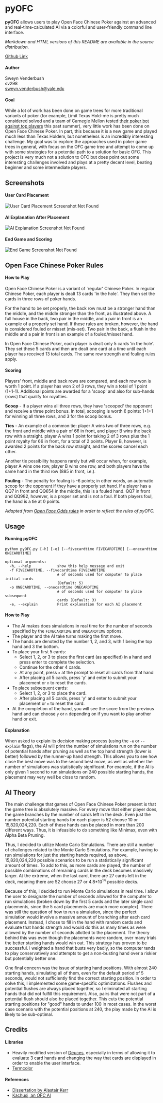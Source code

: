 pyOFC
=====

__pyOFC__ allows users to play Open Face Chinese Poker against an advanced and real-time-calculated AI via a colorful and user-friendly command line interface.

_Markdown and HTML versions of this README are available in the source distribution._

[Github Link](https://github.com/wesny/pyofc)

#### Author
Sweyn Venderbush  
sv298  
sweyn.venderbush@yale.edu  

#### Goal
While a lot of work has been done on game trees for more traditional variants of poker (for example, Limit Texas Hold-me is pretty much considered solved and a team of Carnegie Mellon tested [their poker bot against top players](http://www.wired.com/2015/05/humans-play-ai-texas-hold-em-now/) this past summer), very little work has been done on Open Face Chinese Poker. In part, this because it is a new game and played much less than Texas Holdem, but nonetheless is an incredibly interesting challenge. My goal was to explore the approaches used in poker game trees in general, with focus on the OFC game tree and attempt to come up with some strategies for a potential path to a solution for basic OFC. This project is very much not a solution to OFC but does point out some interesting challenges involved and plays at a pretty decent level, beating beginner and some intermediate players.

## Screenshots

#### User Card Placement
![User Card Placement Screenshot Not Found](screenshots/card_placement.png)

#### AI Explanation After Placement
![AI Explanation Screenshot Not Found](screenshots/explanation.png)

#### End Game and Scoring
![End Game Screenshot Not Found](screenshots/end_game.png)

## Open Face Chinese Poker Rules

#### How to Play

Open Face Chinese Poker is a variant of 'regular' Chinese Poker. In regular Chinese Poker, each player is dealt 13 cards 'in the hole'. They then set the cards in three rows of poker hands. 
 
For the hand to be set properly, the back row must be a stronger hand than the middle, and the middle stronger than the front, as illustrated above. A full house in the back, two pair in the middle, and a pair in front is an example of a properly set hand. If these rules are broken, however, the hand is considered fouled or misset (mis-set). Two pair in the back, a flush in the middle and a pair in front is an example of a fouled/misset hand. 

In Open Face Chinese Poker, each player is dealt only 5 cards 'in the hole'. They set these 5 cards and then are dealt one card at a time until each player has received 13 total cards. The same row strength and fouling rules apply.

#### Scoring

Players' front, middle and back rows are compared, and each row won is worth 1 point. If a player has won 2 of 3 rows, they win a total of 1 point (1+1-1). Additional points are awarded for a 'scoop' and also for sub-hands (rows) that qualify for royalties. 

__Scoop__ - If a player wins all three rows, they have 'scooped' the opponent and receive a three point bonus. In total, scooping is worth 6 points: 1+1+1 for winning all three rows, and 3 for the scoop bonus. 

__Ties__ - An example of a common tie: player A wins two of three rows, e.g. the front and middle with a pair of 66 in front, and player B wins the back row with a straight. player A wins 1 point for taking 2 of 3 rows plus the 1 point royalty for 66 in front, for a total of 2 points. Player B, however, is awarded 2 points for the back row straight, and the scores cancel each other. 

Another tie possibility happens rarely but will occur when, for example, player A wins one row, player B wins one row, and both players have the same hand in the third row (885 in front, i.e.). 

__Fouling__ - The penalty for fouling is -6 points; in other words, an automatic scoop for the opponent if they have a properly set hand. If a player has a QQ7 in front and QQ654 in the middle, this is a fouled hand. QQ7 in front and QQ982, however, is a proper set and is not a foul. If both players foul, the hand is a tie at 0 points. 

_Adapted from [Open Face Odds rules](http://www.openfaceodds.com/rules.html) in order to reflect the rules of pyOFC._

## Usage

#### Running pyOFC

```
python pyOFC.py [-h] [-e] [--fivecardtime FIVECARDTIME] [--onecardtime ONECARDTIME]

optional arguments:
  -h, --help            show this help message and exit
  -f FIVECARDTIME, --fivecardtime FIVECARDTIME
                        # of seconds used for computer to place initial cards
                        (Default: 5)
  -o ONECARDTIME, --onecardtime ONECARDTIME 
                        # of seconds used for computer to place subsequent
                        cards (Default: 3)
  -e, --explain         Print explanation for each AI placement
```

#### How to Play
- The AI makes does simulations in real time for the number of seconds specified by the `FIVECARDTIME` and `ONECARDTIME` options. 
- The player and the AI take turns making the first move.
- The hands are denoted by the number 1, 2, and 3, with 1 being the top hand and 3 the bottom.
- To place your first 5 cards:
    - Select 1, 2, or 3 to place the first card (as specified) in a hand and press enter to complete the selection.
    - Continue for the other 4 cards.
    - At any point, press `x` at the prompt to reset all cards from that hand
    - After placing all 5 cards, press 'y' and enter to submit your placement or `n` to reset the cards.
- To place subsequent cards:
    - Select 1, 2, or 3 to place the card.
    - After placing all 5 cards, press 'y' and enter to submit your placement or `n` to reset the card.
- At the completion of the hand, you will see the score from the previous hand and can choose `y` or `n` depending on if you want to play another hand or exit.

#### Explanation
When asked to explain its decision making process (using the `-e` or `--explain` flags), the AI will print the number of simulations run on the number of potential hands after pruning as well as the top hand strength (lower is better) followed by the runner-up hand strength. This allows you to see how close the best move was to the second best move, as well as whether the number of simulations was statistically significant. For example, if the AI is only given 1 second to run simulations on 240 possible starting hands, the placement may very well be close to random.

## AI Theory
The main challenge that games of Open Face Chinese Poker present is that the game tree is absolutely massive. For every move that either player does, the game branches by the number of cards left in the deck. Even just the number potential starting hands for each player is 52 choose 10 or 15,820,024,220. Each of these hands can be placed in more than 200 different ways. Thus, it is infeasible to do something like Minimax, even with Alpha Beta Pruning.

Thus, I decided to utilize Monte Carlo Simulations. There are still a number of challenges related to the Monte Carlo Simulations. For example, having to run simulations for just the starting hands required, as above, 15,820,024,220 possible scenarios to be run a statistically significant amount of times. To add to this, as more cards are played, the number of possible combinations of  remaining cards in the deck becomes massively larger. At the extreme, when the last card, there are 27 cards left in the deck, meaning there are 52 choose 27 or 4.8\*10<sup>14</sup> possible decks. 

Because of this, I decided to run Monte Carlo simulations in real time. I allow the user to designate the number of seconds allowed for the computer to run simulations (broken down by the first 5 cards and the later single card placements, since the 5 card placements are much more complex). There was still the question of how to run a simulation, since the perfect simulation would involve a massive amount of branching after each card placement. Instead, I chose to fill in the hand with random cards and evaluate that hands strength and would do this as many times as were allowed by the number of seconds allotted to the placement. The theory behind this was even though the placements were random, over many trials the better starting hands would win out. This strategy has proven to be successful. I weighted a hand that busts very badly, so the computer tends to play conservatively and attempts to get a non-busting hand over a riskier but potentially better one.

One final concern was the issue of starting hand positions. With almost 240 starting hands, simulating all of them, even for the default period of 5 seconds, would not sufficiently find the correct starting position. In order to solve this, I implemented some game-specific optimizations. Flushes and potential flushes are always placed together, so I eliminated all starting hands that did not fulfill this requirement. Also, pairs that were not part of a potential flush should also be placed together. This cuts the potential starting positions for "good" hands to under 100 in most cases. In the worst case scenario with the potential positions at 240, the play made by the AI is likely to be sub-optimal.

## Credits

#### Libraries
- Heavily modified version of [Deuces](https://github.com/worldveil/deuces), especially in terms of allowing it to evaluate 3 card hands and changing the way that cards are displayed in order to enable the user interface.
- [Termcolor](https://pypi.python.org/pypi/termcolor)

#### References
- [Dissertation by Alastair Kerr](https://alastairkerr.co.uk/Dissertation%204177303.pdf)
- [Kachusi, an OFC AI](http://scrambledeggsontoast.github.io/2014/06/26/artificial-intelligence-ofcp/#the-ai-algorithm)
